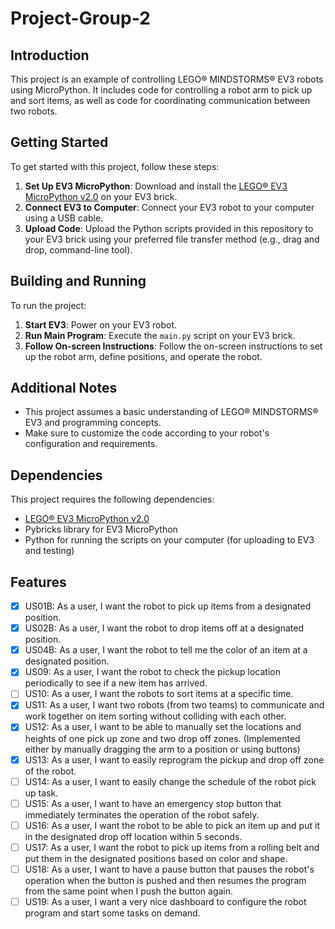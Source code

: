 # Project-Group-2

## Introduction

This project is an example of controlling LEGO® MINDSTORMS® EV3 robots using MicroPython. It includes code for controlling a robot arm to pick up and sort items, as well as code for coordinating communication between two robots.

## Getting Started

To get started with this project, follow these steps:

1. **Set Up EV3 MicroPython**: Download and install the [LEGO® EV3 MicroPython v2.0](https://education.lego.com/en-us/support/mindstorms-ev3/python-for-ev3) on your EV3 brick.
2. **Connect EV3 to Computer**: Connect your EV3 robot to your computer using a USB cable.
3. **Upload Code**: Upload the Python scripts provided in this repository to your EV3 brick using your preferred file transfer method (e.g., drag and drop, command-line tool).

## Building and Running

To run the project:
1. **Start EV3**: Power on your EV3 robot.
2. **Run Main Program**: Execute the `main.py` script on your EV3 brick.
3. **Follow On-screen Instructions**: Follow the on-screen instructions to set up the robot arm, define positions, and operate the robot.

## Additional Notes
- This project assumes a basic understanding of LEGO® MINDSTORMS® EV3 and programming concepts.
- Make sure to customize the code according to your robot's configuration and requirements.

## Dependencies
This project requires the following dependencies:

- [LEGO® EV3 MicroPython v2.0](https://education.lego.com/en-us/support/mindstorms-ev3/python-for-ev3)
- Pybricks library for EV3 MicroPython
- Python for running the scripts on your computer (for uploading to EV3 and testing)


## Features

- [x] US01B: As a user, I want the robot to pick up items from a designated position.
- [x] US02B: As a user, I want the robot to drop items off at a designated position.
- [x] US04B: As a user, I want the robot to tell me the color of an item at a designated position.
- [x] US09: As a user, I want the robot to check the pickup location periodically to see if a new item has arrived.
- [ ] US10: As a user, I want the robots to sort items at a specific time.
- [x] US11: As a user, I want two robots (from two teams) to communicate and work together on item sorting without colliding with each other.
- [x] US12: As a user, I want to be able to manually set the locations and heights of one pick up zone and two drop off zones. (Implemented either by manually dragging the arm to a position or using buttons)
- [x] US13: As a user, I want to easily reprogram the pickup and drop off zone of the robot.
- [ ] US14: As a user, I want to easily change the schedule of the robot pick up task.
- [ ] US15: As a user, I want to have an emergency stop button that immediately terminates the operation of the robot safely.
- [ ] US16: As a user, I want the robot to be able to pick an item up and put it in the designated drop off location within 5 seconds.
- [ ] US17: As a user, I want the robot to pick up items from a rolling belt and put them in the designated positions based on color and shape.
- [ ] US18: As a user, I want to have a pause button that pauses the robot's operation when the button is pushed and then resumes the program from the same point when I push the button again.
- [ ] US19: As a user, I want a very nice dashboard to configure the robot program and start some tasks on demand.
